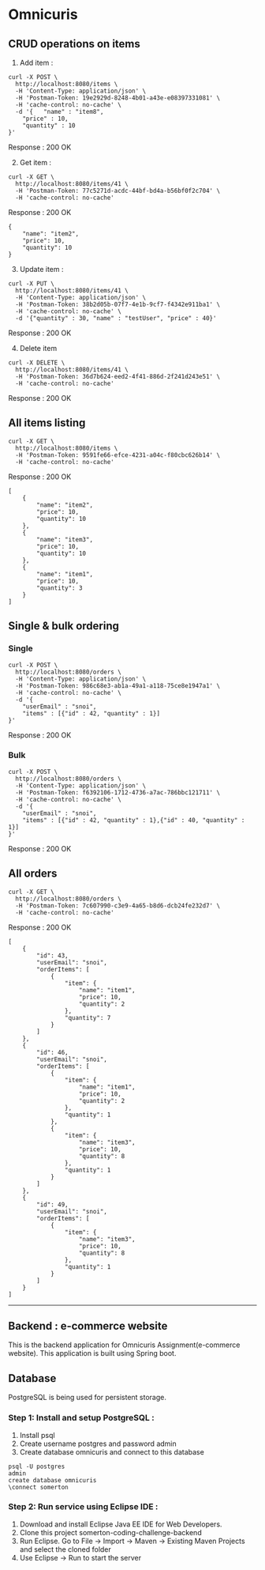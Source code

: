 # Omnicuris

## CRUD operations on items

1. Add item :
```
curl -X POST \
  http://localhost:8080/items \
  -H 'Content-Type: application/json' \
  -H 'Postman-Token: 19e2929d-8248-4b01-a43e-e08397331081' \
  -H 'cache-control: no-cache' \
  -d '{   "name" : "item8",
	"price" : 10,
	"quantity" : 10
}'
```

Response : 200 OK

2. Get item :
```
curl -X GET \
  http://localhost:8080/items/41 \
  -H 'Postman-Token: 77c5271d-acdc-44bf-bd4a-b56bf0f2c704' \
  -H 'cache-control: no-cache'
```

Response : 200 OK
```
{
    "name": "item2",
    "price": 10,
    "quantity": 10
}
```
3. Update item :
```
curl -X PUT \
  http://localhost:8080/items/41 \
  -H 'Content-Type: application/json' \
  -H 'Postman-Token: 38b2d05b-07f7-4e1b-9cf7-f4342e911ba1' \
  -H 'cache-control: no-cache' \
  -d '{"quantity" : 30, "name" : "testUser", "price" : 40}'
```

Response : 200 OK

4. Delete item
```
curl -X DELETE \
  http://localhost:8080/items/41 \
  -H 'Postman-Token: 36d7b624-eed2-4f41-886d-2f241d243e51' \
  -H 'cache-control: no-cache'
```
Response : 200 OK

## All items listing

```
curl -X GET \
  http://localhost:8080/items \
  -H 'Postman-Token: 9591fe66-efce-4231-a04c-f80cbc626b14' \
  -H 'cache-control: no-cache'
```

Response : 200 OK

```
[
    {
        "name": "item2",
        "price": 10,
        "quantity": 10
    },
    {
        "name": "item3",
        "price": 10,
        "quantity": 10
    },
    {
        "name": "item1",
        "price": 10,
        "quantity": 3
    }
]
```

## Single & bulk ordering 

### Single

```
curl -X POST \
  http://localhost:8080/orders \
  -H 'Content-Type: application/json' \
  -H 'Postman-Token: 986c68e3-ab1a-49a1-a118-75ce8e1947a1' \
  -H 'cache-control: no-cache' \
  -d '{
	"userEmail" : "snoi",
	"items" : [{"id" : 42, "quantity" : 1}]
}'
```
Response : 200 OK

### Bulk
```
curl -X POST \
  http://localhost:8080/orders \
  -H 'Content-Type: application/json' \
  -H 'Postman-Token: f6392106-1712-4736-a7ac-786bbc121711' \
  -H 'cache-control: no-cache' \
  -d '{
	"userEmail" : "snoi",
	"items" : [{"id" : 42, "quantity" : 1},{"id" : 40, "quantity" : 1}]
}'
```

Response : 200 OK

## All orders

```
curl -X GET \
  http://localhost:8080/orders \
  -H 'Postman-Token: 7c607990-c3e9-4a65-b8d6-dcb24fe232d7' \
  -H 'cache-control: no-cache'
 ```
 Response : 200 OK

```
[
    {
        "id": 43,
        "userEmail": "snoi",
        "orderItems": [
            {
                "item": {
                    "name": "item1",
                    "price": 10,
                    "quantity": 2
                },
                "quantity": 7
            }
        ]
    },
    {
        "id": 46,
        "userEmail": "snoi",
        "orderItems": [
            {
                "item": {
                    "name": "item1",
                    "price": 10,
                    "quantity": 2
                },
                "quantity": 1
            },
            {
                "item": {
                    "name": "item3",
                    "price": 10,
                    "quantity": 8
                },
                "quantity": 1
            }
        ]
    },
    {
        "id": 49,
        "userEmail": "snoi",
        "orderItems": [
            {
                "item": {
                    "name": "item3",
                    "price": 10,
                    "quantity": 8
                },
                "quantity": 1
            }
        ]
    }
]
```
-------------------------------------------

## Backend : e-commerce website
This is the backend application for Omnicuris Assignment(e-commerce website). This application is built using Spring boot.

## Database
PostgreSQL is being used for persistent storage.

### Step 1: Install and setup PostgreSQL :
1. Install psql
2. Create username postgres and password admin
3. Create database omnicuris and connect to this database

```
psql -U postgres
admin
create database omnicuris
\connect somerton
```

### Step 2: Run service using Eclipse IDE :
1. Download and install Eclipse Java EE IDE for Web Developers.
2. Clone this project somerton-coding-challenge-backend
3. Run Eclipse. Go to File -> Import -> Maven -> Existing Maven Projects and select the cloned folder
4. Use Eclipse -> Run to start the server


